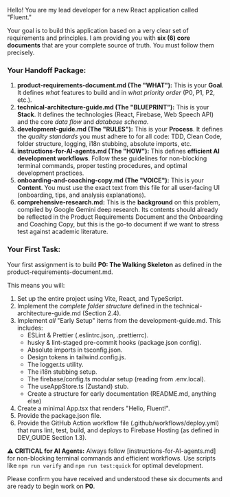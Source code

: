 Hello\! You are my lead developer for a new React application called "Fluent."

Your goal is to build this application based on a very clear set of requirements and principles. I am providing you with **six (6) core documents** that are your complete source of truth. You must follow them precisely.

### **Your Handoff Package:**

1. **product-requirements-document.md (The "WHAT"):** This is your **Goal**. It defines _what_ features to build and in _what priority order_ (P0, P1, P2, etc.).
2. **technical-architecture-guide.md (The "BLUEPRINT"):** This is your **Stack**. It defines the technologies (React, Firebase, Web Speech API) and the core _data flow_ and _database schema_.
3. **development-guide.md (The "RULES"):** This is your **Process**. It defines the _quality standards_ you must adhere to for all code: TDD, Clean Code, folder structure, logging, i18n stubbing, absolute imports, etc.
4. **instructions-for-AI-agents.md (The "HOW"):** This defines **efficient AI development workflows**. Follow these guidelines for non-blocking terminal commands, proper testing procedures, and optimal development practices.
5. **onboarding-and-coaching-copy.md (The "VOICE"):** This is your **Content**. You must use the exact text from this file for all user-facing UI (onboarding, tips, and analysis explanations).
6. **comprehensive-research.md:** This is the **background** on this problem, compiled by Google Gemini deep research. Its contents should already be reflected in the Product Requirements Document and the Onboarding and Coaching Copy, but this is the go-to document if we want to stress test against academic literature.

### **Your First Task:**

Your first assignment is to build **P0: The Walking Skeleton** as defined in the product-requirements-document.md.

This means you will:

1. Set up the entire project using Vite, React, and TypeScript.
2. Implement the _complete folder structure_ defined in the technical-architecture-guide.md (Section 2.4).
3. Implement _all_ "Early Setup" items from the development-guide.md. This includes:
   - ESLint & Prettier (.eslintrc.json, .prettierrc).
   - husky & lint-staged pre-commit hooks (package.json config).
   - Absolute imports in tsconfig.json.
   - Design tokens in tailwind.config.js.
   - The logger.ts utility.
   - The i18n stubbing setup.
   - The firebase/config.ts modular setup (reading from .env.local).
   - The useAppStore.ts (Zustand) stub.
   - Create a structure for early documentation (README.md, anything else)
4. Create a minimal App.tsx that renders "Hello, Fluent!".
5. Provide the package.json file.
6. Provide the GitHub Action workflow file (.github/workflows/deploy.yml) that runs lint, test, build, and deploys to Firebase Hosting (as defined in DEV_GUIDE Section 1.3).

**⚠️ CRITICAL for AI Agents:** Always follow [instructions-for-AI-agents.md] for non-blocking terminal commands and efficient workflows. Use scripts like `npm run verify` and `npm run test:quick` for optimal development.

Please confirm you have received and understood these six documents and are ready to begin work on **P0**.
